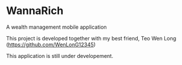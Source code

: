 # WannaRich
A wealth management mobile application

This project is developed together with my best friend, Teo Wen Long (https://github.com/WenLonG12345)

This application is still under developement.
